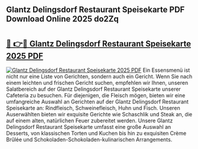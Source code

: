 ## Glantz Delingsdorf Restaurant Speisekarte PDF Download Online 2025 do2Zq

# <h2><a href="http://gc92a9.nevu.top/?p=Glantz+Delingsdorf+Restaurant+Speisekarte">🔗 👉🔴 Glantz Delingsdorf Restaurant Speisekarte 2025 PDF</a></h2>

[![Glantz Delingsdorf Restaurant Speisekarte 2025 PDF](https://i.imgur.com/dBaPXMq.png)](http://gc92a9.nevu.top/?p=Glantz+Delingsdorf+Restaurant+Speisekarte)
Ein Essensmenü ist nicht nur eine Liste von Gerichten, sondern auch ein Gericht. Wenn Sie nach einem leichten und frischen Gericht suchen, empfehlen wir Ihnen, unseren Salatbereich auf der Glantz Delingsdorf Restaurant Speisekarte unserer Cafeteria zu besuchen. Für diejenigen, die Fleisch mögen, bieten wir eine umfangreiche Auswahl an Gerichten auf der Glantz Delingsdorf Restaurant Speisekarte an: Rindfleisch, Schweinefleisch, Huhn und Fisch. Unseren Auserwählten bieten wir exquisite Gerichte wie Schaschlik und Steak an, die auf einem alten, natürlichen Feuer zubereitet werden. Unsere Glantz Delingsdorf Restaurant Speisekarte umfasst eine große Auswahl an Desserts, von klassischen Torten und Kuchen bis hin zu exquisiten Crème Brûlée und Schokoladen-Schokoladen-kulinarischen Arrangements.
